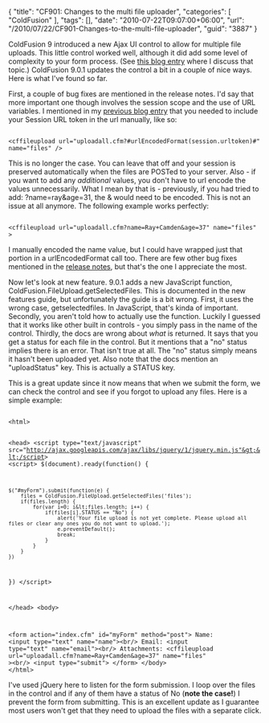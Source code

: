 {
	"title": "CF901: Changes to the multi file uploader",
	"categories": [
		"ColdFusion"
	],
	"tags": [],
	"date": "2010-07-22T09:07:00+06:00",
	"url": "/2010/07/22/CF901-Changes-to-the-multi-file-uploader",
	"guid": "3887"
}

ColdFusion 9 introduced a new Ajax UI control to allow for multiple file uploads. This little control worked well, although it did add some level of complexity to your form process. (See <a href="http://www.raymondcamden.com/index.cfm/2009/11/11/Important-notes-about-ColdFusion-9s-new-multi-file-uploader">this blog entry</a> where I discuss that topic.) ColdFusion 9.0.1 updates the control a bit in a couple of nice ways. Here is what I've found so far.

<p>
<!--more-->
First, a couple of bug fixes are mentioned in the release notes. I'd say that more important one though involves the session scope and the use of URL variables. I mentioned in my <a href="http://www.coldfusionjedi.com/index.cfm/2009/11/11/Important-notes-about-ColdFusion-9s-new-multi-file-uploader">previous blog entry</a> that you needed to include your Session URL token in the url manually, like so:

<p>
<code>
&lt;cffileupload url="uploadall.cfm?#urlEncodedFormat(session.urltoken)#" name="files" /&gt;
</code>

<p>

This is no longer the case. You can leave that off and your session is preserved automatically when the files are POSTed to your server. Also - if you want to add any <i>additional</i> values, you don't have to url encode the values unnecessarily. What I mean by that is - previously, if you had tried to add: ?name=ray&age=31, the & would need to be encoded. This is not an issue at all anymore. The following example works perfectly:

<p>

<code>
&lt;cffileupload url="uploadall.cfm?name=Ray+Camden&age=37" name="files" &gt;
</code>

<p>

I manually encoded the name value, but I could have wrapped just that portion in a urlEncodedFormat call too. There are few other bug fixes mentioned in the <a href="http://kb2.adobe.com/cps/847/cpsid_84726.html">release notes</a>, but that's the one I appreciate the most. 

<p>

Now let's look at  new feature. 9.0.1 adds a new JavaScript function, ColdFusion.FileUpload.getSelectedFiles. This is documented in the new features guide, but unfortunately the guide is a bit wrong. First, it uses the wrong case, getselectedfiles. In JavaScript, that's kinda of important. Secondly, you aren't told how to actually use the function. Luckily I guessed that it works like other built in controls - you simply pass in the name of the control. Thirdly, the docs are wrong about <i>what</i> is returned. It says that you get a status for each file in the control. But it mentions that a "no" status implies there is an error. That isn't true at all. The "no" status simply means it hasn't been uploaded yet. Also note that the docs mention an "uploadStatus" key. This is actually a STATUS key. 

<p>

This is a great update since it now means that when we submit the form, we can check the control and see if you forgot to upload any files. Here is a simple example:

<p>

<code>
&lt;html&gt;

&lt;head&gt;
&lt;script type="text/javascript" src="http://ajax.googleapis.com/ajax/libs/jquery/1/jquery.min.js"&gt;&lt;/script&gt;
&lt;script&gt;
$(document).ready(function() {
	
	$("#myForm").submit(function(e) {
		files = ColdFusion.FileUpload.getSelectedFiles('files');
		if(files.length) {
			for(var i=0; i&lt;files.length; i++) {
				if(files[i].STATUS == "No") {
					alert('Your file upload is not yet complete. Please upload all files or clear any ones you do not want to upload.');
					e.preventDefault();
					break;
				}
			}
		}
	})
})
&lt;/script&gt;

&lt;/head&gt;
&lt;body&gt;

&lt;form action="index.cfm" id="myForm" method="post"&gt;
Name: &lt;input type="text" name="name"&gt;&lt;br/&gt;
Email: &lt;input type="text" name="email"&gt;&lt;br/&gt;
Attachments: &lt;cffileupload url="uploadall.cfm?name=Ray+Camden&age=37" name="files" &gt;&lt;br/&gt;
&lt;input type="submit"&gt;
&lt;/form&gt;
&lt;/body&gt;
&lt;/html&gt;
</code>

<p>

I've used jQuery here to listen for the form submission. I loop over the files in the control and if any of them have a status of No (<b>note the case!</b>) I prevent the form from submitting. This is an excellent update as I guarantee most users won't get that they need to upload the files with a separate click.
